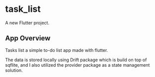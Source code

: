 # task_list

A new Flutter project.

## App Overview

Tasks list a simple to-do list app made with flutter.

The data is stored locally using Drift package which is build on top of sqflite, and I also utilized the provider package as a state management solution.

